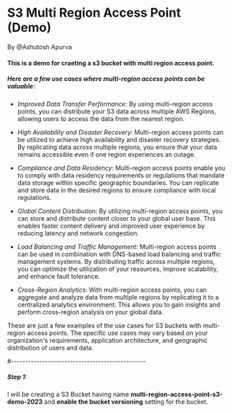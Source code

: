 # S3 Multi Region Access Point (Demo)

 By @Ashutosh Apurva

  #### This is a demo for craeting a s3 bucket with multi region access point.

  #####  Here are a few use cases where multi-region access points can be valuable:

- *Improved Data Transfer Performance*: By using multi-region access points, you can distribute your S3 data across multiple AWS Regions, allowing users to access the data from the nearest region. 


- *High Availability and Disaster Recovery*: Multi-region access points can be utilized to achieve high availability and disaster recovery strategies. By replicating data across multiple regions, you ensure that your data remains accessible even if one region experiences an outage. 

- *Compliance and Data Residency*: Multi-region access points enable you to comply with data residency requirements or regulations that mandate data storage within specific geographic boundaries. You can replicate and store data in the desired regions to ensure compliance with local regulations.

- *Global Content Distribution*: By utilizing multi-region access points, you can store and distribute content closer to your global user base. This enables faster content delivery and improved user experience by reducing latency and network congestion.

- *Load Balancing and Traffic Management*: Multi-region access points can be used in combination with DNS-based load balancing and traffic management systems. By distributing traffic across multiple regions, you can optimize the utilization of your resources, improve scalability, and enhance fault tolerance.

- *Cross-Region Analytics*: With multi-region access points, you can aggregate and analyze data from multiple regions by replicating it to a centralized analytics environment. This allows you to gain insights and perform cross-region analysis on your global data.

These are just a few examples of the use cases for S3 buckets with multi-region access points. The specific use cases may vary based on your organization's requirements, application architecture, and geographic distribution of users and data.

#------------------------------------------------
##### Step 1:

I will be creating a S3 Bucket having name **multi-region-access-point-s3-demo-2023** and **enable the bucket versioning** setting for the bucket.

